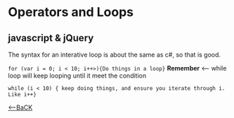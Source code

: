 # Operators and Loops

## javascript & jQuery

The syntax for an interative loop is about the same as c#, so that is good.

```for (var i = 0; i < 10; i++>){Do things in a loop}```
 **Remember**  &lt;-- while loop will keep looping until it meet the condition

 ```while (i < 10) { keep doing things, and ensure you iterate through i.  Like i++}```

[<--BaCK](README.md)
